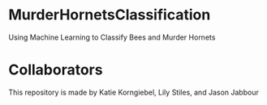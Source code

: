 # MurderHornetsClassification
Using Machine Learning to Classify Bees and Murder Hornets

# Collaborators
This repository is made by Katie Korngiebel, Lily Stiles, and Jason Jabbour
